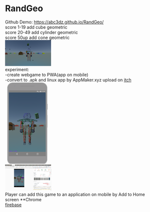 # RandGeo
Github Demo: https://abc3dz.github.io/RandGeo/
<br>score 1-19 add cube geometric
<br>score 20-49 add cylinder geometric
<br>score 50up add cone geometric
<br><img src="https://github.com/abc3dz/RandGeo/blob/master/screenshot/randgeo88.gif" width="30%" height="30%">
<br>
experiment:
<br>-create webgame to PWA(app on mobile)
<br>-convert to .apk and linux app by AppMaker.xyz upload on <a href="https://abc3dz.itch.io/randgeo-3d">itch</a>
<br><img src="https://github.com/abc3dz/RandGeo/blob/master/img/lighthouse%20mobile.png" width="30%" height="30%">
<br><img src="https://github.com/abc3dz/RandGeo/blob/master/img/lighthouse73.png" width="30%" height="30%">
<br>Player can add this game to an application on mobile by Add to Home screen **Chrome
<br><a href="https://zrandgeo.firebaseapp.com/">firebase</a>
